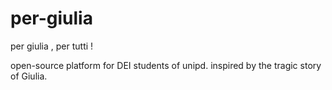 # per-giulia
per giulia , per tutti !

open-source platform for DEI students of unipd.
inspired by the tragic story of Giulia.

